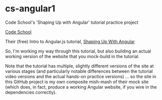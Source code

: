 # cs-angular1

Code School's 'Shaping Up with Angular' tutorial practice project

<a target="_blank" href="https://www.codeschool.com/">Code School</a>

Their (free) Intro to Angular.js tutorial, <a target="_blank" href="http://campus.codeschool.com/courses/shaping-up-with-angular-js/intro">Shaping Up With Angular</a>

So, I'm working my way through this tutorial, but also building an actual working version of the website that you mock-build in the tutorial.

Note that the tutorial has multiple, slightly different versions of the site at various stages (and particularly notable differences between the tutorial video versions and the actual hands-on practice versions) ... so the site in this GitHub project is my own composite mish-mash of their mock site (which does, in fact, produce a working Angular website, if you wire in the dependencies correctly).
